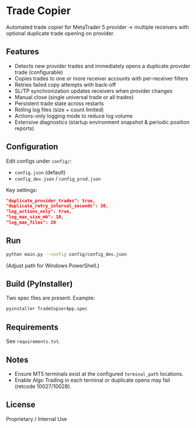 # Trade Copier

Automated trade copier for MetaTrader 5 provider -> multiple receivers with optional duplicate trade opening on provider.

## Features
- Detects new provider trades and immediately opens a duplicate provider trade (configurable)
- Copies trades to one or more receiver accounts with per-receiver filters
- Retries failed copy attempts with back-off
- SL/TP synchronization updates receivers when provider changes
- Manual close (single universal trade or all trades)
- Persistent trade state across restarts
- Rolling log files (size + count limited)
- Actions-only logging mode to reduce log volume
- Extensive diagnostics (startup environment snapshot & periodic position reports)

## Configuration
Edit configs under `config/`:
- `config.json` (default)
- `config_dev.json` / `config_prod.json`

Key settings:
```json
"duplicate_provider_trades": true,
"duplicate_retry_interval_seconds": 30,
"log_actions_only": true,
"log_max_size_mb": 10,
"log_max_files": 20
```

## Run
```bash
python main.py --config config/config_dev.json
```
(Adjust path for Windows PowerShell.)

## Build (PyInstaller)
Two spec files are present. Example:
```bash
pyinstaller TradeCopierApp.spec
```

## Requirements
See `requirements.txt`.

## Notes
- Ensure MT5 terminals exist at the configured `terminal_path` locations.
- Enable Algo Trading in each terminal or duplicate opens may fail (retcode 10027/10028).

## License
Proprietary / Internal Use
